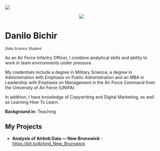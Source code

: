 [![](https://img.shields.io/badge/python-3.7+-blue.svg)](https://www.python.org/downloads/release/python-365/) 

<p align="center">
  <img src="https://raw.githubusercontent.com/carlosfab/template_portfolio/master/banner.png" >
</p>

# Danilo Bichir
<sub>*Data Science Student*</sub>

As an Air Force Infantry Officer, I combine analytical skills and ability to work in team environments under pressure.

My credentials include a degree in Military Science, a degree in Administration with Emphasis on Public Administration and an MBA in Leadership with Emphasis on Management in the Air Force Command from the University of Air Force (UNIFA).

In addition, I have knowledge of Copywriting and Digital Marketing, as well as Learning How To Learn.

**Background in:** Teaching

## My Projects

* **Analysis of Airbnb Data — New Brunswick** - https://bit.ly/Airbnd_New_Brunswick 
